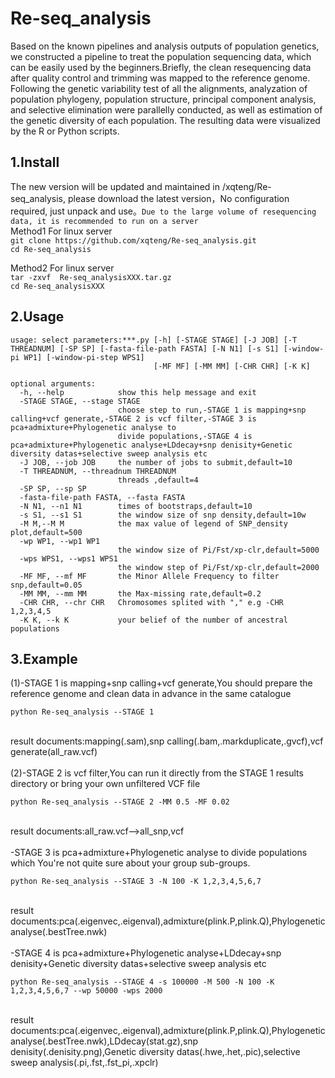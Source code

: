 # Re-seq_analysis

Based on the known pipelines and analysis outputs of population genetics, we constructed a pipeline to treat the population sequencing data, which can be easily used by the beginners.Briefly, the clean resequencing data after quality control and trimming was mapped to the reference genome. Following the genetic variability test of all the alignments, analyzation of population phylogeny, population structure, principal component analysis, and selective elimination were parallelly conducted, as well as estimation of the genetic diversity of each population. The resulting data were visualized by the R or Python scripts.

1.Install
--
The new version will be updated and maintained in /xqteng/Re-seq_analysis, please  download the latest version，No configuration required, just unpack and use。`Due to the large volume of resequencing data, it is recommended to run on a server`
<br>Method1 For linux server
<br>`git clone https://github.com/xqteng/Re-seq_analysis.git` 
<br>`cd Re-seq_analysis`<br/>

Method2 For linux server
 <br>`tar -zxvf  Re-seq_analysisXXX.tar.gz`
    <br> `cd Re-seq_analysisXXX`<br/>

2.Usage
--
```
usage: select parameters:***.py [-h] [-STAGE STAGE] [-J JOB] [-T THREADNUM] [-SP SP] [-fasta-file-path FASTA] [-N N1] [-s S1] [-window-pi WP1] [-window-pi-step WPS1]
                                [-MF MF] [-MM MM] [-CHR CHR] [-K K]

optional arguments:
  -h, --help            show this help message and exit
  -STAGE STAGE, --stage STAGE
                        choose step to run,-STAGE 1 is mapping+snp calling+vcf generate,-STAGE 2 is vcf filter,-STAGE 3 is pca+admixture+Phylogenetic analyse to
                        divide populations,-STAGE 4 is pca+admixture+Phylogenetic analyse+LDdecay+snp denisity+Genetic diversity datas+selective sweep analysis etc
  -J JOB, --job JOB     the number of jobs to submit,default=10
  -T THREADNUM, --threadnum THREADNUM
                        threads ,default=4
  -SP SP, --sp SP
  -fasta-file-path FASTA, --fasta FASTA
  -N N1, --n1 N1        times of bootstraps,default=10
  -s S1, --s1 S1        the window size of snp density,default=10w
  -M M,--M M            the max value of legend of SNP_density plot,default=500
  -wp WP1, --wp1 WP1
                        the window size of Pi/Fst/xp-clr,default=5000
  -wps WPS1, --wps1 WPS1
                        the window step of Pi/Fst/xp-clr,default=2000
  -MF MF, --mf MF       the Minor Allele Frequency to filter snp,default=0.05
  -MM MM, --mm MM       the Max-missing rate,default=0.2
  -CHR CHR, --chr CHR   Chromosomes splited with "," e.g -CHR 1,2,3,4,5
  -K K, --k K           your belief of the number of ancestral populations
```
3.Example
---
(1)-STAGE 1 is mapping+snp calling+vcf generate,You should prepare the reference genome and clean data in advance in the same catalogue
```
python Re-seq_analysis --STAGE 1
```
<br>result documents:mapping(.sam),snp calling(.bam,.markduplicate,.gvcf),vcf generate(all_raw.vcf)
<br>
<br>(2)-STAGE 2 is vcf filter,You can run it directly from the STAGE 1 results directory or bring your own unfiltered VCF file
```
python Re-seq_analysis --STAGE 2 -MM 0.5 -MF 0.02
```
<br>result documents:all_raw.vcf-->all_snp,vcf
<br>
<br>-STAGE 3 is pca+admixture+Phylogenetic analyse to divide populations which You're not quite sure about your group sub-groups.
```
python Re-seq_analysis --STAGE 3 -N 100 -K 1,2,3,4,5,6,7 
```
<br>result documents:pca(.eigenvec,.eigenval),admixture(plink.P,plink.Q),Phylogenetic analyse(.bestTree.nwk)
<br>
<br>-STAGE 4 is pca+admixture+Phylogenetic analyse+LDdecay+snp denisity+Genetic diversity datas+selective sweep analysis etc
```
python Re-seq_analysis --STAGE 4 -s 100000 -M 500 -N 100 -K 1,2,3,4,5,6,7 --wp 50000 -wps 2000
```
<br>result documents:pca(.eigenvec,.eigenval),admixture(plink.P,plink.Q),Phylogenetic analyse(.bestTree.nwk),LDdecay(stat.gz),snp denisity(.denisity.png),Genetic diversity datas(.hwe,.het,.pic),selective sweep analysis(.pi,.fst,.fst_pi,.xpclr)
<br>

